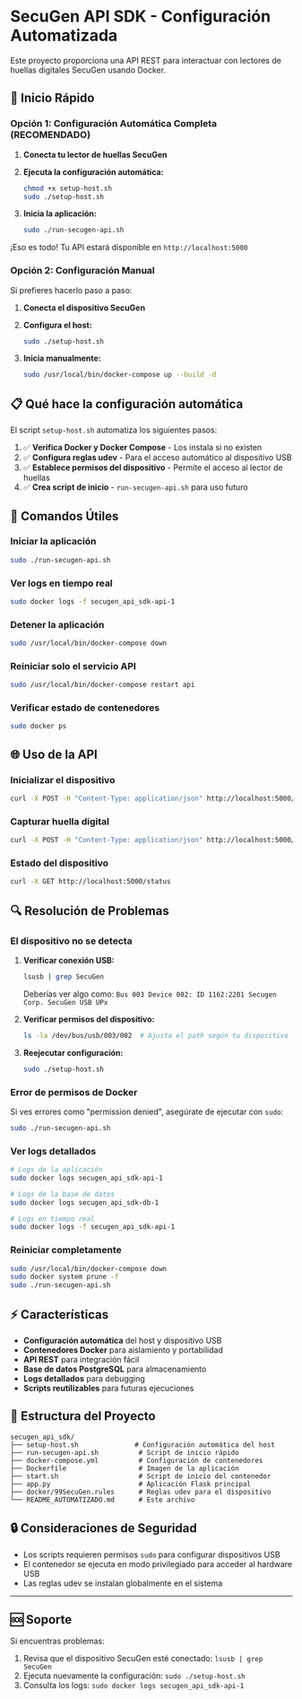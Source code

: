 # SecuGen API SDK - Configuración Automatizada

Este proyecto proporciona una API REST para interactuar con lectores de huellas digitales SecuGen usando Docker.

## 🚀 Inicio Rápido

### Opción 1: Configuración Automática Completa (RECOMENDADO)

1. **Conecta tu lector de huellas SecuGen**

2. **Ejecuta la configuración automática:**
   ```bash
   chmod +x setup-host.sh
   sudo ./setup-host.sh
   ```

3. **Inicia la aplicación:**
   ```bash
   sudo ./run-secugen-api.sh
   ```

¡Eso es todo! Tu API estará disponible en `http://localhost:5000`

### Opción 2: Configuración Manual

Si prefieres hacerlo paso a paso:

1. **Conecta el dispositivo SecuGen**

2. **Configura el host:**
   ```bash
   sudo ./setup-host.sh
   ```

3. **Inicia manualmente:**
   ```bash
   sudo /usr/local/bin/docker-compose up --build -d
   ```

## 📋 Qué hace la configuración automática

El script `setup-host.sh` automatiza los siguientes pasos:

1. ✅ **Verifica Docker y Docker Compose** - Los instala si no existen
2. ✅ **Configura reglas udev** - Para el acceso automático al dispositivo USB
3. ✅ **Establece permisos del dispositivo** - Permite el acceso al lector de huellas
4. ✅ **Crea script de inicio** - `run-secugen-api.sh` para uso futuro

## 🔧 Comandos Útiles

### Iniciar la aplicación
```bash
sudo ./run-secugen-api.sh
```

### Ver logs en tiempo real
```bash
sudo docker logs -f secugen_api_sdk-api-1
```

### Detener la aplicación
```bash
sudo /usr/local/bin/docker-compose down
```

### Reiniciar solo el servicio API
```bash
sudo /usr/local/bin/docker-compose restart api
```

### Verificar estado de contenedores
```bash
sudo docker ps
```

## 🌐 Uso de la API

### Inicializar el dispositivo
```bash
curl -X POST -H "Content-Type: application/json" http://localhost:5000/initialize
```

### Capturar huella digital
```bash
curl -X POST -H "Content-Type: application/json" http://localhost:5000/capture
```

### Estado del dispositivo
```bash
curl -X GET http://localhost:5000/status
```

## 🔍 Resolución de Problemas

### El dispositivo no se detecta

1. **Verificar conexión USB:**
   ```bash
   lsusb | grep SecuGen
   ```
   Deberías ver algo como: `Bus 003 Device 002: ID 1162:2201 Secugen Corp. SecuGen USB UPx`

2. **Verificar permisos del dispositivo:**
   ```bash
   ls -la /dev/bus/usb/003/002  # Ajusta el path según tu dispositivo
   ```

3. **Reejecutar configuración:**
   ```bash
   sudo ./setup-host.sh
   ```

### Error de permisos de Docker

Si ves errores como "permission denied", asegúrate de ejecutar con `sudo`:

```bash
sudo ./run-secugen-api.sh
```

### Ver logs detallados
```bash
# Logs de la aplicación
sudo docker logs secugen_api_sdk-api-1

# Logs de la base de datos
sudo docker logs secugen_api_sdk-db-1

# Logs en tiempo real
sudo docker logs -f secugen_api_sdk-api-1
```

### Reiniciar completamente
```bash
sudo /usr/local/bin/docker-compose down
sudo docker system prune -f
sudo ./run-secugen-api.sh
```

## ⚡ Características

- **Configuración automática** del host y dispositivo USB
- **Contenedores Docker** para aislamiento y portabilidad
- **API REST** para integración fácil
- **Base de datos PostgreSQL** para almacenamiento
- **Logs detallados** para debugging
- **Scripts reutilizables** para futuras ejecuciones

## 📁 Estructura del Proyecto

```
secugen_api_sdk/
├── setup-host.sh              # Configuración automática del host
├── run-secugen-api.sh          # Script de inicio rápido
├── docker-compose.yml          # Configuración de contenedores
├── Dockerfile                  # Imagen de la aplicación
├── start.sh                    # Script de inicio del contenedor
├── app.py                      # Aplicación Flask principal
├── docker/99SecuGen.rules      # Reglas udev para el dispositivo
└── README_AUTOMATIZADO.md      # Este archivo
```

## 🔒 Consideraciones de Seguridad

- Los scripts requieren permisos `sudo` para configurar dispositivos USB
- El contenedor se ejecuta en modo privilegiado para acceder al hardware USB
- Las reglas udev se instalan globalmente en el sistema

---

## 🆘 Soporte

Si encuentras problemas:

1. Revisa que el dispositivo SecuGen esté conectado: `lsusb | grep SecuGen`
2. Ejecuta nuevamente la configuración: `sudo ./setup-host.sh`
3. Consulta los logs: `sudo docker logs secugen_api_sdk-api-1` 